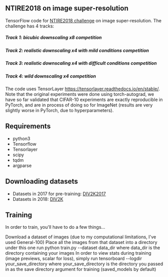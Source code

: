 ## NTIRE2018 on image super-resolution
TensorFlow code for [NTIRE2018 challenge](http://www.vision.ee.ethz.ch/en/ntire18/) on image super-resolution.
The challenge has 4 tracks:
##### Track 1: bicubic downscaling x8 competition
##### Track 2: realistic downscaling x4 with mild conditions competition
##### Track 3: realistic downscaling x4 with difficult conditions competition
##### Track 4: wild downscaling x4 competition  
The code uses TensorLayer https://tensorlayer.readthedocs.io/en/stable/. Note that the original experiments were done using torch-autograd, we have so far validated that CIFAR-10 experiments are exactly reproducible in PyTorch, and are in process of doing so for ImageNet (results are very slightly worse in PyTorch, due to hyperparameters).

## Requirements
+ python3
+ Tensorflow
+ Tensorlayer
+ scipy
+ tqdm
+ argparse

## Downloading datasets
+ Datasets in 2017 for pre-training: [DIV2K2017](https://data.vision.ee.ethz.ch/cvl/DIV2K/)
+ Datasets in 2018: [DIV2K](https://competitions.codalab.org/competitions/18015#learn_the_details)


## Training
In order to train, you'll have to do a few things...

Download a dataset of images (due to my computational limitations, I've used General-100)
Place all the images from that dataset into a directory under this one
run python train.py --dataset data_dir where data_dir is the directory containing your images
In order to view stats during training (image previews, scalar for loss), simply run tensorboard --logdir your_save_directory where your_save_directory is the directory you passed in as the save directory argument for training (saved_models by default)
